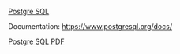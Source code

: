 [Postgre SQL](https://www.postgresql.org/)

Documentation: https://www.postgresql.org/docs/     

[Postgre SQL PDF](https://github.com/saberrg/UsefulDocumentation/files/7576979/postgresql-14-A4.pdf)
